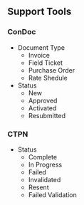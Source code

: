 ## Support Tools
### ConDoc
- Document Type
    - Invoice
    - Field Ticket
    - Purchase Order
    - Rate Shedule
- Status
    - New
    - Approved
    - Activated
    - Resubmitted


### CTPN
- Status
    - Complete
    - In Progress
    - Failed
    - Invalidated
    - Resent
    - Failed Validation